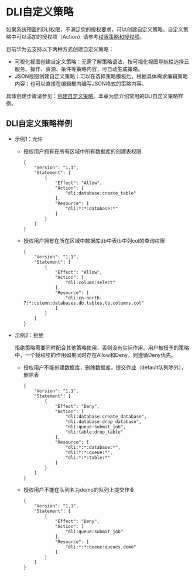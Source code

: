 # DLI自定义策略<a name="dli_01_0451"></a>

如果系统预置的DLI权限，不满足您的授权要求，可以创建自定义策略。自定义策略中可以添加的授权项（Action）请参考[权限策略和授权项](https://support.huaweicloud.com/api-dli/dli_02_0201.html)。

目前华为云支持以下两种方式创建自定义策略：

-   可视化视图创建自定义策略：无需了解策略语法，按可视化视图导航栏选择云服务、操作、资源、条件等策略内容，可自动生成策略。
-   JSON视图创建自定义策略：可以在选择策略模板后，根据具体需求编辑策略内容；也可以直接在编辑框内编写JSON格式的策略内容。

具体创建步骤请参见：[创建自定义策略](https://support.huaweicloud.com/usermanual-iam/iam_01_0605.html)。本章为您介绍常用的DLI自定义策略样例。

## DLI自定义策略样例<a name="section1493518251395"></a>

-   示例1：允许
    -   授权用户拥有在所有区域中所有数据库的创建表权限

        ```
        {
            "Version": "1.1",
            "Statement": [
                {
                    "Effect": "Allow",
                    "Action": [
                        "dli:database:create_table"
                    ],
                    "Resource": [
                        "dli:*:*:database:*"
                    ]
                }
            ]
        }
        ```

    -   授权用户拥有在所在区域中数据库db中表tb中列col的查询权限

        ```
        {
            "Version": "1.1",
            "Statement": [
                {
                    "Effect": "Allow",
                    "Action": [
                        "dli:column:select"
                    ],
                    "Resource": [
                        "dli:cn-north-7:*:column:databases.db.tables.tb.columns.col"
                    ]
                }
            ]
        }
        ```


-   示例2：拒绝

    拒绝策略需要同时配合其他策略使用，否则没有实际作用。用户被授予的策略中，一个授权项的作用如果同时存在Allow和Deny，则遵循Deny优先。

    -   授权用户不能创建数据库，删除数据库，提交作业（default队列除外），删除表

        ```
        {
            "Version": "1.1",
            "Statement": [
                {
                    "Effect": "Deny",
                    "Action": [
                        "dli:database:create_database",
                        "dli:database:drop_database",
                        "dli:queue:submit_job",
                        "dli:table:drop_table"
                    ],
                    "Resource": [
                        "dli:*:*:database:*",
                        "dli:*:*:queue:*",
                        "dli:*:*:table:*"
                    ]
                }
            ]
        }
        ```

    -   授权用户不能在队列名为demo的队列上提交作业

        ```
        {
            "Version": "1.1",
            "Statement": [
                {
                    "Effect": "Deny",
                    "Action": [
                        "dli:queue:submit_job"
                    ],
                    "Resource": [
                        "dli:*:*:queue:queues.demo"
                    ]
                }
            ]
        }
        ```



